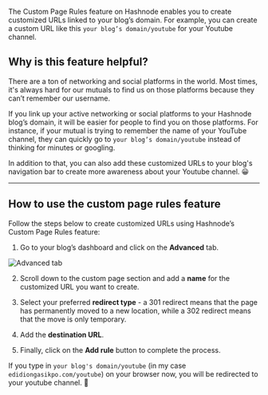 The Custom Page Rules feature on Hashnode enables you to create customized URLs linked to your blog’s domain. For example, you can create a custom URL like this `your blog’s domain/youtube` for your Youtube channel.

## Why is this feature helpful?

There are a ton of networking and social platforms in the world. Most times, it's always hard for our mutuals to find us on those platforms because they can’t remember our username.

If you link up your active networking or social platforms to your Hashnode blog’s domain, it will be easier for people to find you on those platforms. For instance, if your mutual is trying to remember the name of your YouTube channel, they can quickly go to `your blog’s domain/youtube` instead of thinking for minutes or googling.

In addition to that, you can also add these customized URLs to your blog's navigation bar to create more awareness about your Youtube channel. 😀

---

## How to use the custom page rules feature

Follow the steps below to create customized URLs using Hashnode’s Custom Page Rules feature:

1. Go to your blog’s dashboard and click on the **Advanced** tab.

![Advanced tab](https://cdn.hashnode.com/res/hashnode/image/upload/v1624316883162/8NKTODVWk.png)

2. Scroll down to the custom page section and add a **name** for the customized URL you want to create.

3. Select your preferred **redirect type** - a 301 redirect means that the page has permanently moved to a new location, while a 302 redirect means that the move is only temporary.

4. Add the **destination URL**.

5. Finally, click on the **Add rule** button to complete the process.

If you type in `your blog's domain/youtube` (in my case `edidiongasikpo.com/youtube`) on your browser now, you will be redirected to your youtube channel. 🥳
